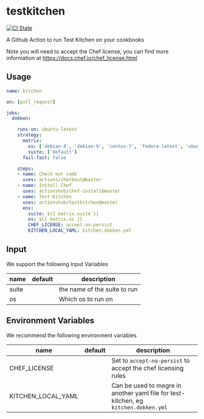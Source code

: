 # testkitchen

[![CI State](https://github.com/actionshub/testkitchen/workflows/release/badge.svg)](https://github.com/actionshub/kitchen-dokken)

A Github Action to run Test Kitchen on your cookbooks

Note you will need to accept the Chef license, you can find more information at <https://docs.chef.io/chef_license.html>

## Usage

```yaml
name: kitchen

on: [pull_request]

jobs:
  dokken:

    runs-on: ubuntu-latest
    strategy:
      matrix:
        os: ['debian-8', 'debian-9', 'centos-7', 'fedora-latest', 'ubuntu-1604', 'ubuntu-1804']
        suite: ['default']
      fail-fast: false

    steps:
    - name: Check out code
      uses: actions/checkout@master
    - name: Install Chef
      uses: actionshub/chef-install@master
    - name: Test-Kitchen
      uses: actionshub/testkitchen@master
      env:
        suite: ${{ matrix.suite }}
        os: ${{ matrix.os }}
        CHEF_LICENSE: accept-no-persist
        KITCHEN_LOCAL_YAML: kitchen.dokken.yml
 ```

## Input

We support the following Input Variables

|name| default| description|
|--- |------- |----------- |
|suite|  | the name of the suite to run |
|os |  | Which os to run on |

## Environment Variables

We recommend the following environment variables

|name| default| description|
|--- |------- |----------- |
|CHEF_LICENSE|  | Set to `accept-no-persist` to accept the chef licensing rules |
|KITCHEN_LOCAL_YAML |  | Can be used to megre in another yaml file for test-kitchen, eg `kitchen.dokken.yml` |
